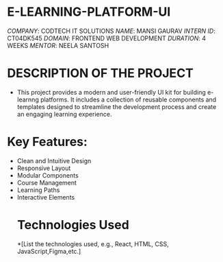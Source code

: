 # E-LEARNING-PLATFORM-UI
*COMPANY*: CODTECH IT SOLUTIONS
*NAME*: MANSI GAURAV
*INTERN ID*: CT04DK545
*DOMAIN*: FRONTEND WEB DEVELOPMENT
*DURATION*: 4 WEEKS
*MENTOR*: NEELA SANTOSH

# DESCRIPTION OF THE PROJECT
* This project provides a modern and user-friendly UI kit for building e-learnng platforms. It includes a collection of reusable components and templates designed to streamline the development
process and create an engaging learning experience.
# Key Features:
* Clean and Intuitive Design
* Responsive Layout
* Modular Components
* Course Management
* Learning Paths
* Interactive Elements
  # Technologies Used
  *\[List the technologies used, e.g., React, HTML, CSS, JavaScript,Figma,etc.]
